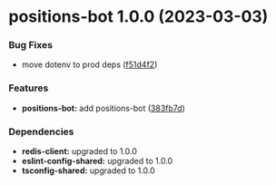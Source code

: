 # positions-bot 1.0.0 (2023-03-03)


### Bug Fixes

* move dotenv to prod deps ([f51d4f2](https://github.com/cryptobotnet/cryptobotnet/commit/f51d4f23861e0d811f0f5f4383c3e415b115b906))


### Features

* **positions-bot:** add positions-bot ([383fb7d](https://github.com/cryptobotnet/cryptobotnet/commit/383fb7d2cf5f966ef6a1615ace0541140bd077bc))





### Dependencies

* **redis-client:** upgraded to 1.0.0
* **eslint-config-shared:** upgraded to 1.0.0
* **tsconfig-shared:** upgraded to 1.0.0
